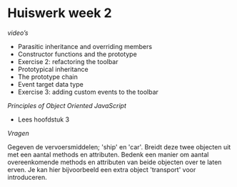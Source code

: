 # Huiswerk week 2

*video’s*

- Parasitic inheritance and overriding members
- Constructor functions and the prototype
- Exercise 2: refactoring the toolbar
- Prototypical inheritance
- The prototype chain
- Event target data type
- Exercise 3: adding custom events to the toolbar

*Principles of Object Oriented JavaScript*

- Lees hoofdstuk 3

*Vragen*

Gegeven de vervoersmiddelen; 'ship' en 'car'. Breidt deze twee objecten uit met een aantal methods en attributen. Bedenk een manier om aantal overeenkomende methods en attributen van beide objecten over te laten erven. Je kan hier bijvoorbeeld een extra object 'transport' voor introduceren.
